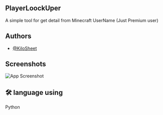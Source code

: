 ## PlayerLoockUper


A simple tool for get detail from Minecraft
UserName (Just Premium user)


## Authors

- [@KiloSheet](https://www.github.com/KiloSheet)


## Screenshots

![App Screenshot](https://cdn.discordapp.com/attachments/1141314305380319262/1144343980419579904/image.png)


## 🛠 language using
Python

